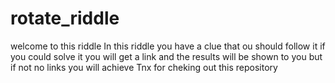 # rotate_riddle

welcome to this riddle
In this riddle you have a clue that ou should follow it 
if you could solve it you will get a link and the results will be shown to you
but if not no links you will achieve
Tnx for cheking out this repository
